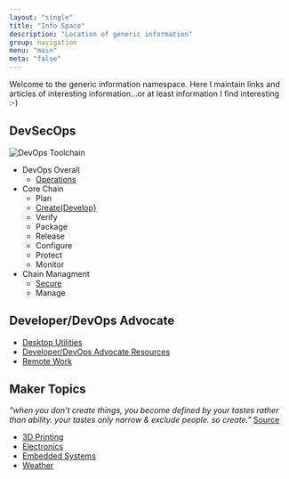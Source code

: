 ```yaml
---
layout: "single"
title: "Info Space"
description: "Location of generic information"
group: navigation
menu: "main"
meta: "false"
---
```

Welcome to the generic information namespace.  Here I maintain links and articles of interesting information...or
at least information I find interesting :-)

## DevSecOps

![DevOps Toolchain](/assets/info/devops-toolchain.png)

- DevOps Overall
  - [Operations](/info/operations)
- Core Chain
  - Plan
  - [Create(Develop}](/info/development)
  - Verify
  - Package
  - Release
  - Configure
  - Protect
  - Monitor
- Chain Managment
  - [Secure](/info/security)
  - Manage



## Developer/DevOps Advocate

- [Desktop Utilities](/info/desktop/)
- [Developer/DevOps Advocate Resources](/info/devrel)
- [Remote Work](/info/remote)

## Maker Topics

*"when you don’t create things, you become defined by your tastes rather than ability. your tastes only narrow & exclude people. so create."* [Source](http://www.joeydevilla.com/2008/08/08/why-the-lucky-stiff-on-why-you-should-create/#sthash.Q7C9i7R2.dpuf)

  * [3D Printing](/info/3dprint)
  * [Electronics](/info/electronics)
  * [Embedded Systems](/info/embedded)
  * [Weather](/info/weather)

